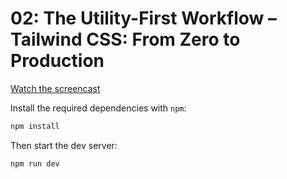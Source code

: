 # 02: The Utility-First Workflow – Tailwind CSS: From Zero to Production

[Watch the screencast](https://www.youtube.com/watch?v=UvF56fPGVt4)

Install the required dependencies with `npm`:

```sh
npm install
```

Then start the dev server:

```sh
npm run dev
```